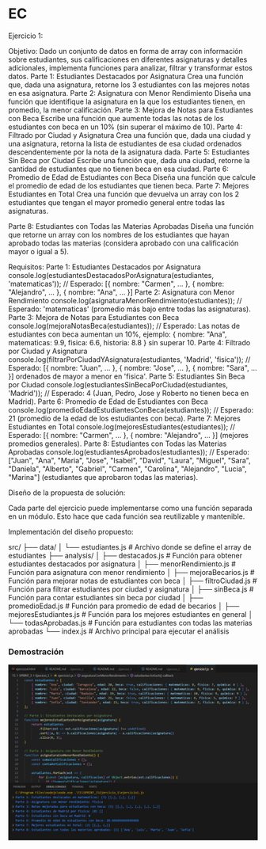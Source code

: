 # EC
Ejercicio 1:

Objetivo: 
Dado un conjunto de datos en forma de array con información sobre estudiantes, sus calificaciones en diferentes asignaturas y detalles adicionales, implementa funciones para analizar, filtrar y transformar estos datos.
Parte 1: Estudiantes Destacados por Asignatura
Crea una función que, dada una asignatura, retorne los 3 estudiantes con las mejores notas en esa asignatura.
Parte 2: Asignatura con Menor Rendimiento
Diseña una función que identifique la asignatura en la que los estudiantes tienen, en promedio, la menor calificación.
Parte 3: Mejora de Notas para Estudiantes con Beca
Escribe una función que aumente todas las notas de los estudiantes con beca en un 10% (sin superar el máximo de 10).
Parte 4: Filtrado por Ciudad y Asignatura
Crea una función que, dada una ciudad y una asignatura, retorna la lista de estudiantes de esa ciudad ordenados descendentemente por la nota de la asignatura dada.
Parte 5: Estudiantes Sin Beca por Ciudad
Escribe una función que, dada una ciudad, retorne la cantidad de estudiantes que no tienen beca en esa ciudad.
Parte 6: Promedio de Edad de Estudiantes con Beca
Diseña una función que calcule el promedio de edad de los estudiantes que tienen beca.
Parte 7: Mejores Estudiantes en Total
Crea una función que devuelva un array con los 2 estudiantes que tengan el mayor promedio general entre todas las asignaturas.


Parte 8: Estudiantes con Todas las Materias Aprobadas
Diseña una función que retorne un array con los nombres de los estudiantes que hayan aprobado todas las materias (considera aprobado con una calificación mayor o igual a 5).


Requisitos:
Parte 1: Estudiantes Destacados por Asignatura
console.log(estudiantesDestacadosPorAsignatura(estudiantes, 'matematicas'));
// Esperado: [{ nombre: "Carmen", ... }, { nombre: "Alejandro", ... }, { nombre: "Ana", ... }]
Parte 2: Asignatura con Menor Rendimiento
console.log(asignaturaMenorRendimiento(estudiantes));
// Esperado: 'matematicas' (promedio más bajo entre todas las asignaturas).
Parte 3: Mejora de Notas para Estudiantes con Beca
console.log(mejoraNotasBeca(estudiantes));
// Esperado: Las notas de estudiantes con beca aumentan un 10%, ejemplo: { nombre: "Ana", matematicas: 9.9, fisica: 6.6, historia: 8.8 } sin superar 10.
Parte 4: Filtrado por Ciudad y Asignatura
console.log(filtrarPorCiudadYAsignatura(estudiantes, 'Madrid', 'fisica'));
// Esperado: [{ nombre: "Juan", ... }, { nombre: "Jose", ... }, { nombre: "Sara", ... }] ordenados de mayor a menor en 'fisica'.
Parte 5: Estudiantes Sin Beca por Ciudad
console.log(estudiantesSinBecaPorCiudad(estudiantes, 'Madrid'));
// Esperado: 4 (Juan, Pedro, Jose y Roberto no tienen beca en Madrid).
Parte 6: Promedio de Edad de Estudiantes con Beca
console.log(promedioEdadEstudiantesConBeca(estudiantes));
// Esperado: 21 (promedio de la edad de los estudiantes con beca).
Parte 7: Mejores Estudiantes en Total
console.log(mejoresEstudiantes(estudiantes));
// Esperado: [{ nombre: "Carmen", ... }, { nombre: "Alejandro", ... }] (mejores promedios generales).
Parte 8: Estudiantes con Todas las Materias Aprobadas
console.log(estudiantesAprobados(estudiantes));
// Esperado: ["Juan", "Ana", "Maria", "Jose", "Isabel", "David", "Laura", "Miguel", "Sara", "Daniela", "Alberto", "Gabriel", "Carmen", "Carolina", "Alejandro", "Lucia", "Marina"] (estudiantes que aprobaron todas las materias).


Diseño de la propuesta de solución:

Cada parte del ejercicio puede implementarse como una función separada en un módulo. Esto hace que cada función sea reutilizable y mantenible.

Implementación del diseño propuesto:

src/
├── data/
│   └── estudiantes.js       # Archivo donde se define el array de estudiantes
├── analysis/
│   ├── destacados.js        # Función para obtener estudiantes destacados por asignatura
│   ├── menorRendimiento.js  # Función para asignatura con menor rendimiento
│   ├── mejoraBecarios.js    # Función para mejorar notas de estudiantes con beca
│   ├── filtroCiudad.js      # Función para filtrar estudiantes por ciudad y asignatura
│   ├── sinBeca.js           # Función para contar estudiantes sin beca por ciudad
│   ├── promedioEdad.js      # Función para promedio de edad de becarios
│   ├── mejoresEstudiantes.js # Función para los mejores estudiantes en general
│   └── todasAprobadas.js    # Función para estudiantes con todas las materias aprobadas
└── index.js                 # Archivo principal para ejecutar el análisis


### Demostración

![Cambio de color](/T1/SPRINT_3/Ejercicio_1/ejercicio1.png)



